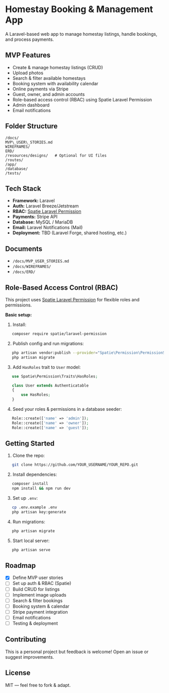 # Homestay Booking & Management App

A Laravel-based web app to manage homestay listings, handle bookings, and process payments.

## MVP Features

- Create & manage homestay listings (CRUD)
- Upload photos
- Search & filter available homestays
- Booking system with availability calendar
- Online payments via Stripe
- Guest, owner, and admin accounts
- Role-based access control (RBAC) using Spatie Laravel Permission
- Admin dashboard
- Email notifications

## Folder Structure

```
/docs/
MVP\_USER\_STORIES.md
WIREFRAMES/
ERD/
/resources/designs/   # Optional for UI files
/routes/
/app/
/database/
/tests/
```

## Tech Stack

- **Framework:** Laravel
- **Auth:** Laravel Breeze/Jetstream
- **RBAC:** [Spatie Laravel Permission](https://spatie.be/docs/laravel-permission)
- **Payments:** Stripe API
- **Database:** MySQL / MariaDB
- **Email:** Laravel Notifications (Mail)
- **Deployment:** TBD (Laravel Forge, shared hosting, etc.)

## Documents

- `/docs/MVP_USER_STORIES.md`
- `/docs/WIREFRAMES/`
- `/docs/ERD/`

## Role-Based Access Control (RBAC)

This project uses [Spatie Laravel Permission](https://spatie.be/docs/laravel-permission) for flexible roles and permissions.

**Basic setup:**

1. Install:
```bash
   composer require spatie/laravel-permission
````

2. Publish config and run migrations:

```bash
   php artisan vendor:publish --provider="Spatie\Permission\PermissionServiceProvider"
   php artisan migrate
```

3. Add `HasRoles` trait to `User` model:

```php
   use Spatie\Permission\Traits\HasRoles;

   class User extends Authenticatable
   {
       use HasRoles;
   }
```

4. Seed your roles & permissions in a database seeder:

```php
   Role::create(['name' => 'admin']);
   Role::create(['name' => 'owner']);
   Role::create(['name' => 'guest']);
```

## Getting Started

1. Clone the repo:
```bash
   git clone https://github.com/YOUR_USERNAME/YOUR_REPO.git
````

2. Install dependencies:

```bash
   composer install
   npm install && npm run dev
```

3. Set up `.env`:

```bash
   cp .env.example .env
   php artisan key:generate
```

4. Run migrations:

```bash
   php artisan migrate
```

5. Start local server:

```bash
   php artisan serve
```

## Roadmap

* [x] Define MVP user stories
* [ ] Set up auth & RBAC (Spatie)
* [ ] Build CRUD for listings
* [ ] Implement image uploads
* [ ] Search & filter bookings
* [ ] Booking system & calendar
* [ ] Stripe payment integration
* [ ] Email notifications
* [ ] Testing & deployment

## Contributing

This is a personal project but feedback is welcome!
Open an issue or suggest improvements.

## License

MIT — feel free to fork & adapt.
